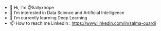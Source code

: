 - 👋 Hi, I’m @Sallyxhope
- 👀 I’m interested in Data Science and Artificial Intelligence
- 🌱 I’m currently learning Deep Learning
- 📫 How to reach me 
LinkedIn : https://www.linkedin.com/in/salma-ouardi

<!---
Sallyxhope/Sallyxhope is a ✨ special ✨ repository because its `README.md` (this file) appears on your GitHub profile.
You can click the Preview link to take a look at your changes.
--->
